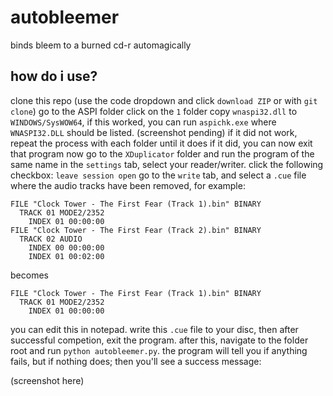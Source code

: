 # autobleemer
binds bleem to a burned cd-r automagically

## how do i use?
clone this repo (use the code dropdown and click `download ZIP` or with `git clone`)
go to the ASPI folder
click on the `1` folder
copy `wnaspi32.dll` to `WINDOWS/SysWOW64`, if this worked, you can run `aspichk.exe` where `WNASPI32.DLL` should be listed. (screenshot pending)
if it did not work, repeat the process with each folder until it does
if it did, you can now exit that program
now go to the `XDuplicator` folder and run the program of the same name
in the `settings` tab, select your reader/writer. click the following checkbox: `leave session open`
go to the `write` tab, and select a `.cue` file where the audio tracks have been removed, for example:
```
FILE "Clock Tower - The First Fear (Track 1).bin" BINARY
  TRACK 01 MODE2/2352
    INDEX 01 00:00:00
FILE "Clock Tower - The First Fear (Track 2).bin" BINARY
  TRACK 02 AUDIO
    INDEX 00 00:00:00
    INDEX 01 00:02:00
```
becomes
```
FILE "Clock Tower - The First Fear (Track 1).bin" BINARY
  TRACK 01 MODE2/2352
    INDEX 01 00:00:00
```
you can edit this in notepad.
write this `.cue` file to your disc, then after successful competion, exit the program.
after this, navigate to the folder root and run `python autobleemer.py`. the program will tell you if anything fails, but if nothing does; then you'll see a success message:

(screenshot here)
